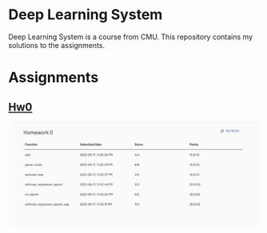 # Deep Learning System

Deep Learning System is a course from CMU. This repository contains my solutions to the assignments.

# Assignments


## [Hw0](hw0/README.md)

![img.png](imgs/img.png)
